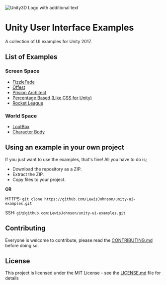 ![Unity3D Logo with additional text](https://raw.githubusercontent.com/LewisJohnson/unity-ui-examples/master/readme-image.jpg)

# Unity User Interface Examples
A collection of UI examples for Unity 2017.

## List of Examples
### Screen Space
- [FizzleFade](https://github.com/LewisJohnson/unity-ui-examples/tree/master/Assets/ScreenSpace/FizzleFade)
- [Offest](https://github.com/LewisJohnson/unity-ui-examples/tree/master/Assets/ScreenSpace/Offset)
- [Prision Architect](https://github.com/LewisJohnson/unity-ui-examples/tree/master/Assets/ScreenSpace/PrisionArchitect)
- [Percentage Based (Like CSS for Unity)](https://github.com/LewisJohnson/unity-ui-examples/tree/master/Assets/ScreenSpace/PercentageBased)
- [Rocket League](https://github.com/LewisJohnson/unity-ui-examples/tree/master/Assets/ScreenSpace/RocketLeague)
### World Space
- [LootBox](https://github.com/LewisJohnson/unity-ui-examples/tree/master/Assets/WorldSpace/Lootbox)
- [Character Body](https://github.com/LewisJohnson/unity-ui-examples/tree/master/Assets/WorldSpace/CharacterBody)

## Using an example in your own project
If you just want to use the examples, that's fine! All you have to do is;
* Download the repository as a ZIP.
* Extract the ZIP.
* Copy files to your project.

**OR**

HTTPS: ``` git clone https://github.com/LewisJohnson/unity-ui-examples.git ```

SSH: ``` git@github.com:LewisJohnson/unity-ui-examples.git ```

## Contributing 
Everyone is welcome to contribute, please read the [CONTRIBUTING.md
](https://github.com/LewisJohnson/unity-ui-examples/blob/master/CONTRIBUTING.md) before doing so.

## License
This project is licensed under the MIT License - see the [LICENSE.md](https://github.com/LewisJohnson/unity-ui-examples/blob/master/LICENSE) file for details

